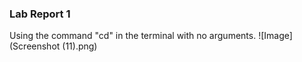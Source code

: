 ### Lab Report 1

Using the command "cd" in the terminal with no arguments.
![Image](Screenshot (11).png)


